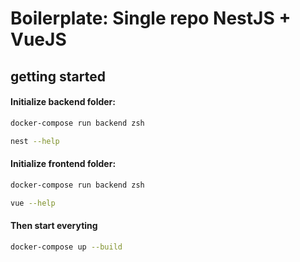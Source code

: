 # Boilerplate: Single repo NestJS + VueJS

## getting started

#### Initialize backend folder:
```bash
docker-compose run backend zsh
```
```bash
nest --help
```
#### Initialize frontend folder:

```bash
docker-compose run backend zsh
```
```bash
vue --help
```

#### Then start everyting
```bash
docker-compose up --build
```
